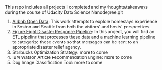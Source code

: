 This repo includes all projects I completed and my thoughts/takeaways during the course of Udacity Data Science Nanodegree.git

1. [Airbnb Open Data](airbnb_supply_demand): This work attempts to explore homestays experience in Boston and Seattle from both the visitors' and hosts' perspectives.
2. [Figure Eight Disaster Response Pipeline](figure8_disaster_response_pipelines): In this project, you will find an ETL pipeline that processes these data and a machine learning pipeline to categorize these events so that messages can be sent to an appropriate disaster relief agency.
3. Starbucks Optimization Strategy: more to come
4. IBM Watson Article Recommendation Engine: more to come
5. Dog Image Classification Tool: more to come
